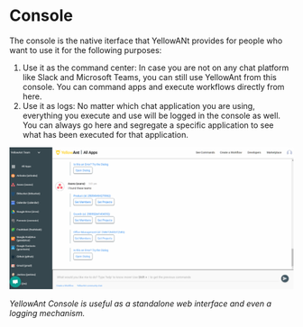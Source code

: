# Console

The console is the native iterface that YellowANt provides for people who want to use it for the following purposes:

1. Use it as the command center: In case you are not on any chat platform like Slack and Microsoft Teams, you can still use YellowAnt from this console. You can command apps and execute workflows directly from here.
2. Use it as logs: No matter which chat application you are using, everything you execute and use will be logged in the console as well. You can always go here and segregate a specific application to see what has been executed for that application.  

![](../.gitbook/assets/image%20%2836%29.png)

_YellowAnt Console is useful as a standalone web interface and even a logging mechanism._

